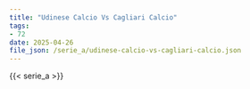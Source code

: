```yaml
---
title: "Udinese Calcio Vs Cagliari Calcio"
tags:
- 72
date: 2025-04-26
file_json: /serie_a/udinese-calcio-vs-cagliari-calcio.json
---
```


{{< serie_a >}}
